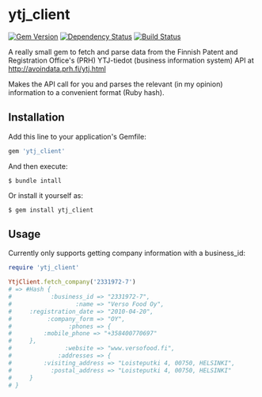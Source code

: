 # ytj_client

[![Gem Version](https://badge.fury.io/rb/ytj_client.svg)](https://badge.fury.io/rb/ytj_client)
[![Dependency Status](https://gemnasium.com/badges/github.com/jannewaren/ytj_client.svg)](https://gemnasium.com/github.com/jannewaren/ytj_client)
[![Build Status](https://travis-ci.org/jannewaren/ytj_client.svg?branch=master)](https://travis-ci.org/jannewaren/ytj_client)


A really small gem to fetch and parse data from the Finnish Patent and Registration Office's (PRH) YTJ-tiedot (business information system) API at http://avoindata.prh.fi/ytj.html

Makes the API call for you and parses the relevant (in my opinion) information to a convenient format (Ruby hash).

## Installation

Add this line to your application's Gemfile:

```ruby
gem 'ytj_client'
```

And then execute:

    $ bundle intall

Or install it yourself as:

    $ gem install ytj_client

## Usage

Currently only supports getting company information with a business_id:

```ruby
require 'ytj_client'

YtjClient.fetch_company('2331972-7')
# => #Hash {
#           :business_id => "2331972-7",
#                  :name => "Verso Food Oy",
#     :registration_date => "2010-04-20",
#          :company_form => "OY",
#                :phones => {
#         :mobile_phone => "+358400770697"
#     },
#               :website => "www.versofood.fi",
#             :addresses => {
#         :visiting_address => "Loisteputki 4, 00750, HELSINKI",
#           :postal_address => "Loisteputki 4, 00750, HELSINKI"
#     }
# }
```


